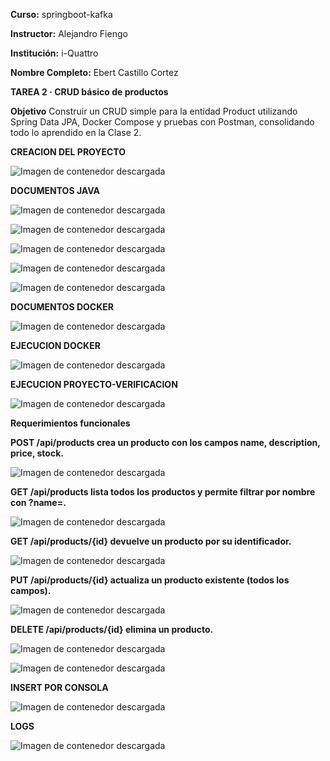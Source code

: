 **Curso:** springboot-kafka

**Instructor:** Alejandro Fiengo

**Institución:** i-Quattro

**Nombre Completo:** Ebert Castillo Cortez

**TAREA 2 · CRUD básico de productos**

**Objetivo**
Construir un CRUD simple para la entidad Product utilizando Spring Data JPA, Docker Compose y pruebas con Postman, consolidando todo lo aprendido en la Clase 2.

**CREACION DEL PROYECTO**

![Imagen de contenedor descargada](screenshots/tit1.png)

**DOCUMENTOS JAVA**

![Imagen de contenedor descargada](screenshots/prdcontroller.png)

![Imagen de contenedor descargada](screenshots/productent.png)

![Imagen de contenedor descargada](screenshots/productrepository.png)

![Imagen de contenedor descargada](screenshots/applpropierties.png)

![Imagen de contenedor descargada](screenshots/pom.png)


**DOCUMENTOS DOCKER**

![Imagen de contenedor descargada](screenshots/dockercompóse.png)

**EJECUCION DOCKER**

![Imagen de contenedor descargada](screenshots/dockercompose.png)

**EJECUCION PROYECTO-VERIFICACION**

![Imagen de contenedor descargada](screenshots/verificarweb.png)

**Requerimientos funcionales**

**POST /api/products crea un producto con los campos name, description, price, stock.**

![Imagen de contenedor descargada](screenshots/json.png)

**GET /api/products lista todos los productos y permite filtrar por nombre con ?name=.**

![Imagen de contenedor descargada](screenshots/jsonget.png)

**GET /api/products/{id} devuelve un producto por su identificador.**

![Imagen de contenedor descargada](screenshots/jsongetid.png)

**PUT /api/products/{id} actualiza un producto existente (todos los campos).**

![Imagen de contenedor descargada](screenshots/jsonputid.png)

**DELETE /api/products/{id} elimina un producto.**

![Imagen de contenedor descargada](screenshots/jsondeleteid.png)

![Imagen de contenedor descargada](screenshots/jsongetidbeforedelete.png)

**INSERT POR CONSOLA**

![Imagen de contenedor descargada](screenshots/insercmd.png)

**LOGS**

![Imagen de contenedor descargada](screenshots/logs.png)


